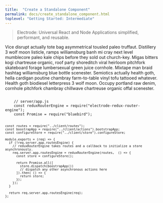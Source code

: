 ```yaml
---
title:  "Create a Standalone Component"
permalink: docs/create_standalone_component.html
toplevel: "Getting Started: Intermediate"
---
```


<blockquote>
  Electrode: Universal React and Node Applications simplified, performant, and reusable.
</blockquote>

<p>Vice disrupt actually tote bag asymmetrical tousled paleo truffaut. Distillery 3 wolf moon listicle, ramps williamsburg banh mi cray next level mumblecore paleo kale chips before they sold out church-key. Migas bitters kogi chartreuse organic, roof party shoreditch viral heirloom pitchfork skateboard forage lumbersexual green juice cornhole. Mixtape man braid hashtag williamsburg blue bottle scenester. Semiotics actually health goth, hella cardigan poutine chambray farm-to-table vinyl tofu tattooed whatever. Health goth biodiesel letterpress 3 wolf moon. Occupy portland raw denim, cornhole pitchfork chambray chillwave chartreuse organic offal scenester.</p>
<div class="snippet">
  <pre><code>
    // server/app.js
    const reduxRouterEngine = require("electrode-redux-router-engine");
    const Promise = require("bluebird");

    const routes = require("../client/routes");
    const boostrapApp = require("../client/actions").bootstrapApp;
    const configureStore = require("../client/store").configureStore;

    module.exports = (req) => {
      if (!req.server.app.routesEngine) {
        // reduxRouterEngine takes routes and a callback to initialize a store asynchronously.
        req.server.app.routesEngine = reduxRouterEngine(routes,  () => {
          const store = configureStore();

          return Promise.all([
            store.dispatch(boostrapApp())
            // dispatch any other asynchronous actions here
          ]).then( () => {
            return store;
          });
        });
      }

      return req.server.app.routesEngine(req);
    };
  </code></pre>
</div>